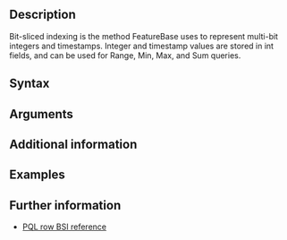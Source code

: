 
## Description

Bit-sliced indexing is the method FeatureBase uses to represent multi-bit integers and timestamps. Integer and timestamp values are stored in int fields, and can be used for Range, Min, Max, and Sum queries.

## Syntax


## Arguments


## Additional information


## Examples


## Further information

* [PQL row BSI reference](/pql/pql-row-bsi-ref.md)
